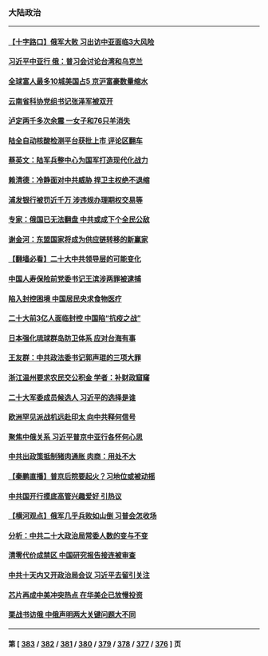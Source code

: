 ### 大陆政治
---
#### [【十字路口】俄军大败 习出访中亚面临3大风险](../../pages/ncid277/n13824051.md) 
#### [习近平中亚行 俄：普习会讨论台湾和乌克兰](../../pages/ncid277/n13824173.md) 
#### [全球富人最多10城美国占5 京沪富豪数量缩水](../../pages/ncid277/n13824278.md) 
#### [云南省科协党组书记张泽军被双开](../../pages/ncid277/n13823979.md) 
#### [泸定两千多次余震 一女子和76只羊消失](../../pages/ncid277/n13824005.md) 
#### [陆全自动核酸检测平台获批上市 评论区翻车](../../pages/ncid277/n13823962.md) 
#### [蔡英文：陆军兵整中心为国军打造现代化战力](../../pages/ncid277/n13824001.md) 
#### [赖清德：冷静面对中共威胁 捍卫主权绝不退缩](../../pages/ncid277/n13823911.md) 
#### [浦发银行被罚近千万 涉违规办理期权交易等](../../pages/ncid277/n13823903.md) 
#### [专家：俄国已无法翻盘 中共或成下个全民公敌](../../pages/ncid277/n13823801.md) 
#### [谢金河：东盟国家将成为供应链转移的新赢家](../../pages/ncid277/n13823757.md) 
#### [【翻墙必看】二十大中共领导层的可能变化](../../pages/ncid277/n13823715.md) 
#### [中国人寿保险前党委书记王滨涉两罪被逮捕](../../pages/ncid277/n13823733.md) 
#### [陷入封控困境 中国居民央求食物医疗](../../pages/ncid277/n13823589.md) 
#### [二十大前3亿人面临封控 中国陷“抗疫之战”](../../pages/ncid277/n13823735.md) 
#### [日本强化琉球群岛防卫体系 应对台海有事](../../pages/ncid277/n13823710.md) 
#### [王友群：中共政法委书记郭声琨的三项大罪](../../pages/ncid277/n13823608.md) 
#### [浙江温州要求农民交公积金 学者：补财政窟窿](../../pages/ncid277/n13823668.md) 
#### [二十大军委成员候选人 习近平的选择是谁](../../pages/ncid277/n13823536.md) 
#### [欧洲罕见派战机远赴印太 向中共释何信号](../../pages/ncid277/n13823532.md) 
#### [聚焦中俄关系 习近平普京中亚行各怀何心思](../../pages/ncid277/n13823571.md) 
#### [中共出政策抵制猪肉通胀 肉商：用处不大](../../pages/ncid277/n13823583.md) 
#### [【秦鹏直播】普京后院要起火？习地位或被动摇](../../pages/ncid277/n13823594.md) 
#### [中共国开行摸底高管兴趣爱好 引热议](../../pages/ncid277/n13822898.md) 
#### [【横河观点】俄军几乎兵败如山倒 习普会怎收场](../../pages/ncid277/n13823556.md) 
#### [分析：中共二十大政治局常委人数的变与不变](../../pages/ncid277/n13823553.md) 
#### [清零代价成禁区 中国研究报告接连被审查](../../pages/ncid277/n13823436.md) 
#### [中共十天内又开政治局会议 习近平去留引关注](../../pages/ncid277/n13823450.md) 
#### [芯片再成中美冲突热点 在华美企已放慢投资](../../pages/ncid277/n13823433.md) 
#### [栗战书访俄 中俄声明两大关键问题大不同](../../pages/ncid277/n13823387.md) 

---
#### 第 [ [383](./383.md) / [382](./382.md) / [381](./381.md) / [380](./380.md) / [379](./379.md) / [378](./378.md) / [377](./377.md) / [376](./376.md) ] 页
